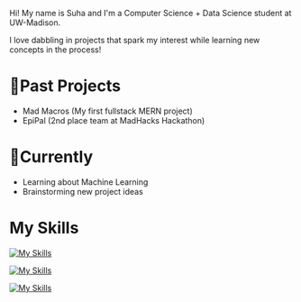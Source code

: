 Hi! My name is Suha and I'm a Computer Science + Data Science student at UW-Madison. 

I love dabbling in projects that spark my interest while learning new concepts in the process! 

<h1>🚀Past Projects</h1>
<ul>
<li>Mad Macros (My first fullstack MERN project) </li>
<li>EpiPal (2nd place team at MadHacks Hackathon) </li>
</ul>

<h1>📍Currently</h1>
<ul>
<li>Learning about Machine Learning </li>
<li>Brainstorming new project ideas</li>
</ul>

<h1>My Skills</h1>

[![My Skills](https://skillicons.dev/icons?i=java)](https://skillicons.dev)

[![My Skills](https://skillicons.dev/icons?i=js,nodejs,express,react,mongodb,html,css)](https://skillicons.dev)

[![My Skills](https://skillicons.dev/icons?i=github,heroku)](https://skillicons.dev)
